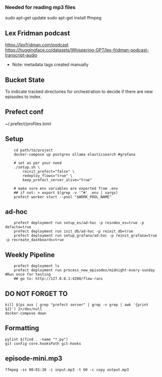 <!-- pgcli postgresql://$POSTGRES_USER:$POSTGRES_PASSWORD@$POSTGRES_SETUP_HOST:$POSTGRES_PORT/$POSTGRES_DB -->

<!-- ### Needed for Chunking -->
<!-- ```python -m spacy download en_core_web_sm``` -->

### Needed for reading mp3 files
sudo apt-get update
sudo apt-get install ffmpeg

## Lex Fridman podcast
https://lexfridman.com/podcast
https://huggingface.co/datasets/Whispering-GPT/lex-fridman-podcast-transcript-audio
- Note: metadata tags created manually

## Bucket State
To indicate tracked directories for orchestration to decide if there are new episodes to index.

## Prefect conf
~/.prefect/profiles.toml

## Setup
```
    cd path/to/project
    docker-compose up postgres ollama elasticsearch #grafana

    # set as per your need
    ./setup.sh \
        reinit_prefect="false" \
        redeploy_flows="true" \
        keep_prefect_server_alive="true" 

    # make sure env variables are exported from .env
    ## if not: > export $(grep -v '^#' .env | xargs)
    prefect worker start --pool "$WORK_POOL_NAME"
```

## ad-hoc
```
    prefect deployment run setup_es/ad-hoc -p reindex_es=true -p defacto=true
    prefect deployment run init_db/ad-hoc -p reinit_db=true
    prefect deployment run setup_grafana/ad-hoc -p reinit_grafana=true -p recreate_dashboards=true
```

## Weekly Pipeline
```
    prefect deployment ls
    prefect deployment run process_new_episodes/midnight-every-sunday #Run once for testing
    ## go to: http://127.0.0.1:4200/flow-runs
```

## DO NOT FORGET TO
```
kill $(ps aux | grep "prefect server" | grep -v grep | awk '{print $2}') 2>/dev/null
docker-compose down
```

## Formatting
```
pylint $(find . -name "*.py")
git config core.hooksPath git-hooks
```

## episode-mini.mp3
```ffmpeg -ss 00:01:30 -i input.mp3 -t 60 -c copy output.mp3```
